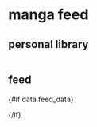 <script>
  import FeedTable from "./FeedTable.svelte";
  import PersonalLibraryTable from "$lib/PersonalLibraryTable.svelte";
  import PersonalLibraryChart from "$lib/PersonalLibraryChart.svelte";

  export let data;
</script>

# manga feed

## personal library

<div class="personal">
<div>
<PersonalLibraryTable paginationSize={10} />
</div>
<div>
<PersonalLibraryChart />
</div>
</div>

## feed

{#if data.feed_data}

  <div>
    <FeedTable data={data.feed_data} />
  </div>
{/if}

<style>
  .personal {
    display: grid;
    grid-template-columns: 1fr 1fr;
  }
  @media (max-width: 600px) {
    .personal {
      display: flex;
      flex-direction: column;
    }
  }
</style>
